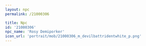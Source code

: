 ```yaml
---
layout: npc
permalink: /21000306

title: Npc
id: '21000306'
npc_name: 'Rosy Demiporker'
icon_url: 'portrait/mob/21000306_m_devilbattridentwhite_p.png'
---
```

